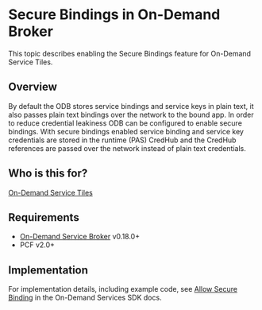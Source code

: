 # Secure Bindings in On-Demand Broker

This topic describes enabling the Secure Bindings feature for On-Demand Service Tiles.

## Overview

By default the ODB stores service bindings and service keys in plain text, it also passes plain text bindings over the network to the bound app. In order to reduce credential leakiness ODB can be configured to enable secure bindings. With secure bindings enabled service binding and service key credentials are stored in the runtime (PAS) CredHub and the CredHub references are passed over the network instead of plain text credentials.

## Who is this for?

[On-Demand Service Tiles](https://docs.pivotal.io/tiledev/on-demand.html)

## Requirements

* [On-Demand Service Broker](https://network.pivotal.io/products/on-demand-services-sdk/) v0.18.0+
* PCF v2.0+

## Implementation

For implementation details, including example code, see [Allow Secure Binding](https://docs.pivotal.io/svc-sdk/odb/tile.html#secure-creds) in the On-Demand Services SDK docs.
